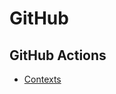 # GitHub

## GitHub Actions

- [Contexts](https://docs.github.com/en/actions/learn-github-actions/contexts)
